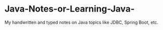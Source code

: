 # Java-Notes-or-Learning-Java-
My handwritten and typed notes on Java topics like JDBC, Spring Boot, etc.
